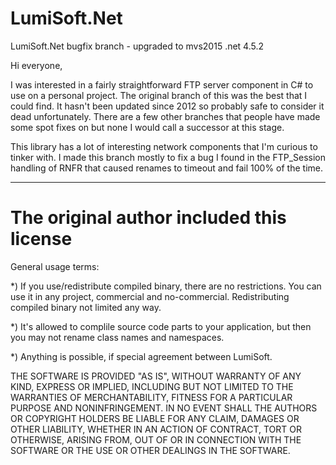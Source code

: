 # LumiSoft.Net
LumiSoft.Net bugfix branch - upgraded to mvs2015 .net 4.5.2

Hi everyone,

I was interested in a fairly straightforward FTP server component in C# to use on a personal project. The original branch of this was the best that I could find. It hasn't been updated since 2012 so probably safe to consider it dead unfortunately. There are a few other branches that people have made some spot fixes on but none I would call a successor at this stage. 

This library has a lot of interesting network components that I'm curious to tinker with. I made this branch mostly to fix a bug I found in the FTP_Session handling of RNFR that caused renames to timeout and fail 100% of the time.

----

# The original author included this license

General usage terms:

  *) If you use/redistribute compiled binary, there are no restrictions.
     You can use it in any project, commercial and no-commercial.
     Redistributing compiled binary not limited any way.

  *) It's allowed to complile source code parts to your application,
     but then you may not rename class names and namespaces.

  *) Anything is possible, if special agreement between LumiSoft.

THE SOFTWARE IS PROVIDED "AS IS", WITHOUT WARRANTY OF ANY KIND, EXPRESS OR IMPLIED, 
INCLUDING BUT NOT LIMITED TO THE WARRANTIES OF MERCHANTABILITY, FITNESS FOR A PARTICULAR 
PURPOSE AND NONINFRINGEMENT. IN NO EVENT SHALL THE AUTHORS OR COPYRIGHT HOLDERS BE LIABLE 
FOR ANY CLAIM, DAMAGES OR OTHER LIABILITY, WHETHER IN AN ACTION OF CONTRACT, TORT OR OTHERWISE, 
ARISING FROM, OUT OF OR IN CONNECTION WITH THE SOFTWARE OR THE USE OR OTHER DEALINGS IN THE SOFTWARE.
